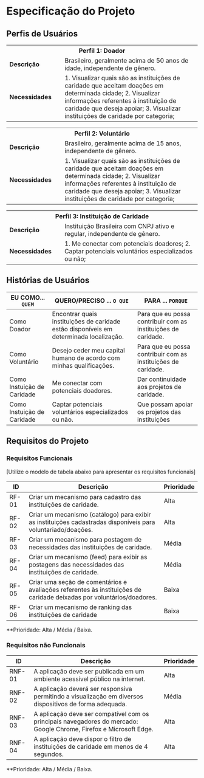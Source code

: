 # Especificação do Projeto

## Perfis de Usuários

<table>
<tbody>
<tr align=center>
<th colspan="2">Perfil 1: Doador</th>
</tr>
<tr>
<td width="150px"><b>Descrição</b></td>
<td width="600px">Brasileiro, geralmente acima de 50 anos de idade, independente de gênero.</td>
</tr>
<tr>
<td><b>Necessidades</b></td>
<td>
1. Visualizar quais são as instituições de caridade que aceitam doações em determinada cidade;
2. Visualizar informações referentes à instituição de caridade que deseja apoiar;
3. Visualizar instituições de caridade por categoria;
</td>
</tr>
</tbody>
</table>

<table>
<tbody>
<tr align=center>
<th colspan="2">Perfil 2: Voluntário</th>
</tr>
<tr>
<td width="150px"><b>Descrição</b></td>
<td width="600px">Brasileiro, geralmente acima de 15 anos, independente de gênero.</td>
</tr>
<tr>
<td><b>Necessidades</b></td>
<td>
1. Visualizar quais são as instituições de caridade que aceitam doações em determinada cidade;
2. Visualizar informações referentes à instituição de caridade que deseja apoiar;
3. Visualizar instituições de caridade por categoria;
</td>
</tr>
</tbody>
</table>

<table>
<tbody>
<tr align=center>
<th colspan="2">Perfil 3: Instituição de Caridade</th>
</tr>
<tr>
<td width="150px"><b>Descrição</b></td>
<td width="600px">Instituição Brasileira com CNPJ ativo e regular, independente de gênero.</td>
</tr>
<tr>
<td><b>Necessidades</b></td>
<td>
1. Me conectar com potenciais doadores;
2. Captar potenciais voluntários especializados ou não;
</td>
</tr>
</tbody>
</table>

## Histórias de Usuários

|EU COMO... `QUEM`   | QUERO/PRECISO ... `O QUE` |PARA ... `PORQUE`                 |
|--------------------|---------------------------|----------------------------------|
| Como Doador | Encontrar quais instituições de caridade estão disponíveis em determinada localização. | Para que eu possa contribuir com as instituições de caridade.                              |
| Como Voluntário | Desejo ceder meu capital humano de acordo com minhas qualificações. | Para que eu possa contribuir com as instituições de caridade.                                     |
| Como Instuição de Caridade | Me conectar com potenciais doadores. | Dar continuidade aos projetos de caridade.                    |
| Como Instuição de Caridade | Captar potenciais voluntários especializados ou não. | Que possam apoiar os projetos das instituições                                                  |

## Requisitos do Projeto

### Requisitos Funcionais

[Utilize o modelo de tabela abaixo para apresentar os requisitos funcionais]

|ID    | Descrição                | Prioridade |
|-------|---------------------------------|----|
| RF-01 |  Criar um mecanismo para cadastro das instituições de caridade. | Alta | 
|  RF-02  |  Criar um mecanismo (catálogo) para exibir as instituições cadastradas disponíveis para voluntariado/doações. | Alta |
|  RF-03  |  Criar um mecanismo para postagem de necessidades das instituições de caridade. | Média |
|  RF-04  |  Criar um mecanismo (feed) para exibir as postagens das necessidades das instituições de caridade. | Média |
|  RF-05  |  Criar uma seção de comentários e avaliações referentes às instituições de caridade deixadas por voluntários/doadores. | Baixa |
|  RF-06  |  Criar um mecanismo de ranking das instituições de caridade | Baixa |

**Prioridade: Alta / Média / Baixa. 

### Requisitos não Funcionais

|ID      | Descrição               |Prioridade |
|--------|-------------------------|----|
| RNF-01 |  A aplicação deve ser publicada em um ambiente acessível público na internet. | Alta | 
| RNF-02 |  A aplicação deverá ser responsiva permitindo a visualização em diversos dispositivos de forma adequada. | Média | 
| RNF-03 |  A aplicação deve ser compatível com os principais navegadores do mercado: Google Chrome, Firefox e Microsoft Edge. | Alta | 
| RNF-04 |  A aplicação deve dispor o filtro de instituições de caridade em menos de 4 segundos. | Alta |

**Prioridade: Alta / Média / Baixa. 

